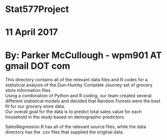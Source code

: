 # Stat577Project
# 11 April 2017
# By: Parker McCullough - wpm901 AT gmail DOT com

This directory contains all of the relevant data files and R codes for a
 statistical analysis of the Dun-Humby Complete Journey set of grocery store information files.  
Using a combination of Python and R coding, our team created several different statistical models and decided that Random Forests were the best fit for our grocery store data.  
Our overall goal for the data is to predict total sales value for each household in the study based on demographic predictors.

SalesRegression.R has all of the relevant source files, while the data directory has the .csv files that supplied the original data. 
